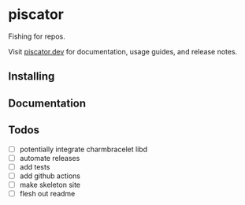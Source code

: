 # piscator

Fishing for repos.

Visit [piscator.dev](https://piscator.dev) for documentation, usage guides, and
release notes.

## Installing

## Documentation

## Todos

- [ ] potentially integrate charmbracelet libd
- [ ] automate releases
- [ ] add tests
- [ ] add github actions
- [ ] make skeleton site
- [ ] flesh out readme
